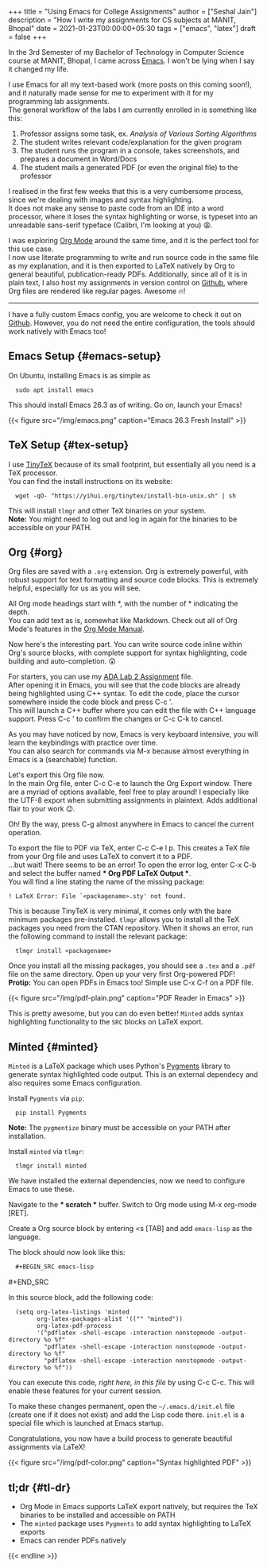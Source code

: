 +++
title = "Using Emacs for College Assignments"
author = ["Seshal Jain"]
description = "How I write my assignments for CS subjects at MANIT, Bhopal"
date = 2021-01-23T00:00:00+05:30
tags = ["emacs", "latex"]
draft = false
+++

In the 3rd Semester of my Bachelor of Technology in Computer Science
course at MANIT, Bhopal, I came across
[Emacs](https://www.gnu.org/software/emacs/). I won't be lying when I
say it changed my life.

I use Emacs for all my text-based work (more posts on this coming
soon!), and it naturally made sense for me to experiment with it for my
programming lab assignments.<br />
The general workflow of the labs I am currently enrolled in is something
like this:

1.  Professor assigns some task, ex. _Analysis of Various Sorting
    Algorithms_
2.  The student writes relevant code/explanation for the given program
3.  The student runs the program in a console, takes screenshots, and
    prepares a document in Word/Docs
4.  The student mails a generated PDF (or even the original file) to the
    professor

I realised in the first few weeks that this is a very cumbersome
process, since we're dealing with images and syntax highlighting.<br />
It does not make any sense to paste code from an IDE into a word
processor, where it loses the syntax highlighting or worse, is typeset
into an unreadable sans-serif typeface (Calibri, I'm looking at you)
:weary:.

I was exploring [Org Mode](https://orgmode.org/) around the same time,
and it is the perfect tool for this use case.<br />
I now use literate programming to write and run source code in the same
file as my explanation, and it is then exported to LaTeX natively by Org
to general beautiful, publication-ready PDFs. Additionally, since all of
it is in plain text, I also host my assignments in version control on
[Github](https://github.com/seshaljain/semester-four/), where Org
files are rendered like regular pages. Awesome :fire:!

---

I have a fully custom Emacs config, you are welcome to check it out on
[Github](https://github.com/seshaljain/.doom.d). However, you do not
need the entire configuration, the tools should work natively with Emacs
too!

## Emacs Setup {#emacs-setup}

On Ubuntu, installing Emacs is as simple as

```text
  sudo apt install emacs
```

This should install Emacs 26.3 as of writing. Go on, launch your Emacs!

{{< figure src="/img/emacs.png" caption="Emacs 26.3 Fresh Install" >}}

## TeX Setup {#tex-setup}

I use [TinyTeX](https://yihui.org/tinytex) because of its small
footprint, but essentially all you need is a TeX processor.<br />
You can find the install instructions on its website:

```text
  wget -qO- "https://yihui.org/tinytex/install-bin-unix.sh" | sh
```

This will install `tlmgr` and other TeX binaries on your system.<br />
**Note:** You might need to log out and log in again for the binaries to
be accessible on your PATH.

## Org {#org}

Org files are saved with a `.org` extension. Org is extremely powerful,
with robust support for text formatting and source code blocks. This is
extremely helpful, especially for us as you will see.

All Org mode headings start with \*, with the number of \* indicating the
depth.<br />
You can add text as is, somewhat like Markdown. Check out all of Org
Mode's features in the [Org Mode Manual](https://orgmode.org/manual/).

Now here's the interesting part. You can write source code inline within
Org's source blocks, with complete support for syntax highlighting, code
building and auto-completion. :astonished:

For starters, you can use my
[ADA
Lab 2 Assignment](https://github.com/seshaljain/semester-four/blob/main/ada-lab/lab2/191112436.org) file.<br />
After opening it in Emacs, you will see that the code blocks are already
being highlighted using C++ syntax. To edit the code, place the cursor
somewhere inside the code block and press C-c '.<br />
This will launch a C++ buffer where you can edit the file with C++
language support. Press C-c ' to confirm the changes or C-c C-k to
cancel.

As you may have noticed by now, Emacs is very keyboard intensive, you
will learn the keybindings with practice over time.<br />
You can also search for commands via M-x because almost everything in
Emacs is a (searchable) function.

Let's export this Org file now.<br />
In the main Org file, enter C-c C-e to launch the Org Export window.
There are a myriad of options available, feel free to play around! I
especially like the UTF-8 export when submitting assignments in
plaintext. Adds additional flair to your work :wink:.

Oh! By the way, press C-g almost anywhere in Emacs to cancel the current
operation.

To export the file to PDF via TeX, enter C-c C-e l p. This creates a TeX
file from your Org file and uses LaTeX to convert it to a PDF.<br />
...but wait! There seems to be an error! To open the error log, enter
C-x C-b and select the buffer named **\* Org PDF LaTeX Output \***.<br />
You will find a line stating the name of the missing package:

`` ! LaTeX Error: File `<packagename>.sty' not found. ``

This is because TinyTeX is very minimal, it comes only with the bare
minimum packages pre-installed. `tlmgr` allows you to install all the
TeX packages you need from the CTAN repository. When it shows an error,
run the following command to install the relevant package:

```text
  tlmgr install <packagename>
```

Once you install all the missing packages, you should see a `.tex` and a
`.pdf` file on the same directory. Open up your very first Org-powered
PDF!<br />
**Protip:** You can open PDFs in Emacs too! Simple use C-x C-f on a PDF
file.

{{< figure src="/img/pdf-plain.png" caption="PDF Reader in Emacs" >}}

This is pretty awesome, but you can do even better! `Minted` adds syntax
highlighting functionality to the `SRC` blocks on LaTeX export.

## Minted {#minted}

`Minted` is a LaTeX package which uses Python's
[Pygments](https://pygments.org/) library to generate syntax
highlighted code output. This is an external dependecy and also requires
some Emacs configuration.

Install `Pygments` via `pip`:

```text
  pip install Pygments
```

**Note:** The `pygmentize` binary must be accessible on your PATH after
installation.

Install `minted` via `tlmgr`:

```text
  tlmgr install minted
```

We have installed the external dependencies, now we need to configure
Emacs to use these.

Navigate to the **\* scratch \*** buffer. Switch to Org mode using M-x
org-mode [RET].

Create a Org source block by entering <s [TAB] and add `emacs-lisp` as
the language.

The block should now look like this:

```org
  #+BEGIN_SRC emacs-lisp
```

\#+END_SRC

In this source block, add the following code:

```emacs-lisp
  (setq org-latex-listings 'minted
        org-latex-packages-alist '(("" "minted"))
        org-latex-pdf-process
        '("pdflatex -shell-escape -interaction nonstopmode -output-directory %o %f"
          "pdflatex -shell-escape -interaction nonstopmode -output-directory %o %f"
          "pdflatex -shell-escape -interaction nonstopmode -output-directory %o %f"))
```

You can execute this code, _right here, in this file_ by using C-c C-c.
This will enable these features for your current session.

To make these changes permanent, open the `~/.emacs.d/init.el` file
(create one if it does not exist) and add the Lisp code there. `init.el`
is a special file which is launched at Emacs startup.

Congratulations, you now have a build process to generate beautiful
assignments via LaTeX!

{{< figure src="/img/pdf-color.png" caption="Syntax highlighted PDF" >}}

## tl;dr {#tl-dr}

- Org Mode in Emacs supports LaTeX export natively, but requires the TeX
  binaries to be installed and accessible on PATH
- The `minted` package uses `Pygments` to add syntax highlighting to
  LaTeX exports
- Emacs can render PDFs natively

{{< endline >}}
